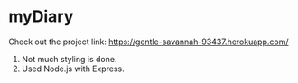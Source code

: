 # myDiary
Check out the project link:
https://gentle-savannah-93437.herokuapp.com/

1. Not much styling is done.
2. Used Node.js with Express.
